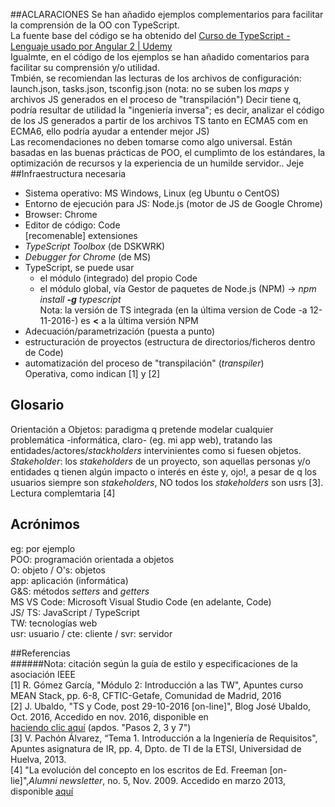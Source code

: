 ##ACLARACIONES
Se han añadido ejemplos complementarios para facilitar la comprensión de la OO con TypeScript.  
La fuente base del código se ha obtenido del [Curso de TypeScript - Lenguaje usado por Angular 2 | Udemy](https://www.udemy.com/curso-de-typescript-el-lenguaje-utilizado-por-angular-2/)  
Igualmte, en el código de los ejemplos se han añadido comentarios para facilitar su comprensión y/o utilidad.  
Tmbién, se recomiendan las lecturas de los archivos de configuración: launch.json, tasks.json, tsconfig.json (nota: no se suben los *maps* y archivos JS generados en el proceso de "transpilación")  Decir tiene q, podría resultar de utilidad la "ingeniería inversa"; es decir, analizar el código de los JS generados a partir de los archivos TS tanto en ECMA5 com en ECMA6, ello podría ayudar a entender mejor JS)  
Las recomendaciones no deben tomarse como algo universal. Están basadas en las buenas prácticas de POO, el cumplimto de los estándares, la optimización de recursos y la experiencia de un humilde servidor.. Jeje
##Infraestructura necesaria  
- Sistema operativo: MS Windows, Linux (eg Ubuntu o CentOS)
- Entorno de ejecución para JS: Node.js (motor de JS de Google Chrome)
- Browser: Chrome
- Editor de código: Code  
  [recomenable] extensiones  
 - *TypeScript Toolbox* (de DSKWRK)  
 - *Debugger for Chrome* (de MS)  
- TypeScript, se puede usar  
  - el módulo (integrado) del propio Code  
  - el módulo global, vía Gestor de paquetes de Node.js (NPM) -> *npm install **-g** typescript*  
  Nota: la versión de TS integrada (en la última version de Code -a 12-11-2016-) es **<** a la última versión NPM  
- Adecuación/parametrización (puesta a punto)  
 - estructuración de proyectos (estructura de directorios/ficheros dentro de Code)  
 - automatización del proceso de "transpilación" (*transpiler*)  
Operativa, como indican [1] y [2]  

## Glosario  
Orientación a Objetos: paradigma q pretende modelar cualquier problemática -informática, claro- (eg. mi app web), tratando las entidades/actores/*stackholders* intervinientes como si fuesen objetos.  
*Stakeholder*: los *stakeholders* de un proyecto, son aquellas personas y/o entidades q tienen algún impacto o interés en éste y, ojo!, a pesar de q los usuarios siempre son *stakeholders*, NO todos los *stakeholders* son usrs [3]. Lectura complemtaria [4]  

## Acrónimos  
eg: por ejemplo  
POO: programación orientada a objetos  
O: objeto / O's: objetos  
app: aplicación (informática)  
G&S: métodos *setters* and *getters*  
MS VS Code: Microsoft Visual Studio Code (en adelante, Code)  
JS/ TS: JavaScript / TypeScript  
TW: tecnologías web  
usr: usuario / cte: cliente / svr: servidor  

##Referencias  
######Nota: citación según la guía de estilo y especificaciones de la asociación IEEE  
[1] R. Gómez García, "Módulo 2: Introducción a las TW", Apuntes curso MEAN Stack, pp. 6-8, CFTIC-Getafe, Comunidad de Madrid, 2016  
[2] J. Ubaldo, "TS y Code, post 29-10-2016 [on-line]", Blog José Ubaldo, Oct. 2016, Accedido en nov. 2016, disponible en  
[haciendo clic aquí](https://joseucarvajal.wordpress.com/tag/typescript/) (apdos. "Pasos 2, 3 y 7")  
[3] V. Pachón Álvarez, “Tema 1. Introducción a la Ingeniería de Requisitos", Apuntes asignatura de IR, pp. 4, Dpto. de TI de la ETSI, Universidad de Huelva, 2013.  
[4] "La evolución del concepto en los escritos de Ed. Freeman [on-lie]",*Alumni newsletter*, no. 5, Nov. 2009. Accedido en marzo 2013, disponible [aquí](http://www.iese.edu/es/files/La%20evaluaci%C3%B3n%20del%20concepto%20de%20stakeholders%20seg%C3%BAn%20Freeman_tcm5-39688.pdf)
 



